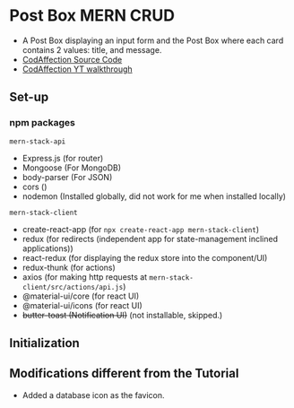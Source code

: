 # Post Box MERN CRUD

- A Post Box displaying an input form and the Post Box where each card contains 2 values: title, and message.
- [CodAffection Source Code](<https://github.com/CodAffection/MERN-Stack-CRUD>)
- [CodAffection YT walkthrough](<https://youtube.com/watch?v=HuXBuXf52vA>)

## Set-up

### npm packages

`mern-stack-api`

- Express.js (for router)
- Mongoose (For MongoDB)
- body-parser (For JSON)
- cors ()
- nodemon (Installed globally, did not work for me when installed locally)

`mern-stack-client`

- create-react-app (for `npx create-react-app mern-stack-client`)
- redux (for redirects (independent app for state-management inclined applications))
- react-redux (for displaying the redux store into the component/UI)
- redux-thunk (for actions)
- axios (for making http requests at `mern-stack-client/src/actions/api.js`)
- @material-ui/core (for react UI)
- @material-ui/icons (for react UI)
- ~~butter-toast (Notification UI)~~ (not installable, skipped.)

## Initialization



## Modifications different from the Tutorial

- Added a database icon as the favicon.
